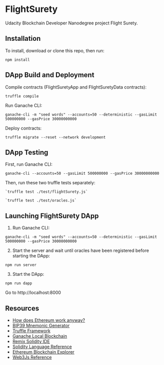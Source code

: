 # FlightSurety

Udacity Blockchain Developer Nanodegree project Flight Surety.


## Installation

To install, download or clone this repo, then run:

`npm install`


## DApp Build and Deployment

Compile contracts (FlightSuretyApp and FlightSuretyData contracts):
```
truffle compile
```

Run Ganache CLI:
```
ganache-cli -m "seed words" --accounts=50 --deterministic --gasLimit 500000000 --gasPrice 30000000000
```

Deploy contracts:
```
truffle migrate --reset --network development
```



## DApp Testing

First, run Ganache CLI:
```
ganache-cli --accounts=50 --gasLimit 500000000 --gasPrice 30000000000
```

Then, run these two truffle tests separately:
```
`truffle test ./test/flightSurety.js`

`truffle test ./test/oracles.js`
```

## Launching FlightSurety DApp

1. Run Ganache CLI:
```
ganache-cli -m "seed words" --accounts=50 --deterministic --gasLimit 500000000 --gasPrice 30000000000
```
2. Start the server and wait until oracles have been registered before starting the DApp:
```
npm run server
```

3. Start the DApp:
```
npm run dapp
```
Go to http://localhost:8000



## Resources

* [How does Ethereum work anyway?](https://medium.com/@preethikasireddy/how-does-ethereum-work-anyway-22d1df506369)
* [BIP39 Mnemonic Generator](https://iancoleman.io/bip39/)
* [Truffle Framework](http://truffleframework.com/)
* [Ganache Local Blockchain](http://truffleframework.com/ganache/)
* [Remix Solidity IDE](https://remix.ethereum.org/)
* [Solidity Language Reference](http://solidity.readthedocs.io/en/v0.4.24/)
* [Ethereum Blockchain Explorer](https://etherscan.io/)
* [Web3Js Reference](https://github.com/ethereum/wiki/wiki/JavaScript-API)